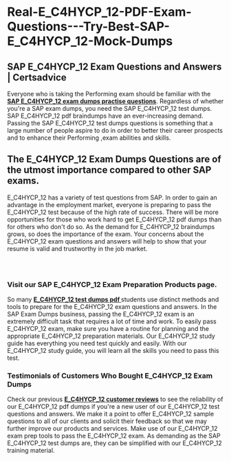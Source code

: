 # Real-E_C4HYCP_12-PDF-Exam-Questions---Try-Best-SAP-E_C4HYCP_12-Mock-Dumps
<h2><strong>SAP E_C4HYCP_12 Exam Questions and Answers | Certsadvice</strong></h2> <p>Everyone who is taking the Performing exam should be familiar with the <a href="http://www.certsadvice.com/sap/e_c4hycp_12-practice-questions"><strong>SAP E_C4HYCP_12 exam dumps practise questions</strong></a>. Regardless of whether you&#39;re a SAP exam dumps, you need the SAP E_C4HYCP_12 test dumps. SAP E_C4HYCP_12 pdf braindumps have an ever-increasing demand. Passing the SAP E_C4HYCP_12 test dumps questions is something that a large number of people aspire to do in order to better their career prospects and to enhance their Performing ,exam abilities and skills.</p> <h2><strong>The E_C4HYCP_12 Exam Dumps Questions are of the utmost importance compared to other SAP exams.</strong></h2> <p>E_C4HYCP_12 has a variety of test questions from SAP. In order to gain an advantage in the employment market, everyone is preparing to pass the E_C4HYCP_12 test because of the high rate of success. There will be more opportunities for those who work hard to get E_C4HYCP_12 pdf dumps than for others who don&#39;t do so. As the demand for E_C4HYCP_12 braindumps grows, so does the importance of the exam. Your concerns about the E_C4HYCP_12 exam questions and answers will help to show that your resume is valid and trustworthy in the job market.</p> <p><a href="http://www.certsadvice.com/sap/e_c4hycp_12-practice-questions" style="display: block; padding: 1em 0; text-align: center; "><img alt="" src="https://1.bp.blogspot.com/-RUOr8Wn-CRk/YUYAxC8kcHI/AAAAAAAAAnw/F7BbdI3tw8QDj5z8iX0vQAioQzKiUxduwCLcBGAsYHQ/s0/unnamed.jpg" /></a></p> <h3><strong>Visit our SAP E_C4HYCP_12 Exam Preparation Products page.</strong></h3> <p>So many <a href="http://www.certsadvice.com/sap/e_c4hycp_12-practice-questions"><strong>E_C4HYCP_12 test dumps pdf </strong></a>students use distinct methods and tools to prepare for the E_C4HYCP_12 exam questions and answers. In the SAP Exam Dumps business, passing the E_C4HYCP_12 exam is an extremely difficult task that requires a lot of time and work. To easily pass E_C4HYCP_12 exam, make sure you have a routine for planning and the appropriate E_C4HYCP_12 preparation materials. Our E_C4HYCP_12 study guide has everything you need test quickly and easily. With our E_C4HYCP_12 study guide, you will learn all the skills you need to pass this test.</p> <h3><strong>Testimonials of Customers Who Bought E_C4HYCP_12 Exam Dumps</strong></h3> <p>Check our previous <a href="http://www.certsadvice.com/sap/e_c4hycp_12-practice-questions"><strong>E_C4HYCP_12 customer reviews</strong></a> to see the reliability of our E_C4HYCP_12 pdf dumps if you&#39;re a new user of our E_C4HYCP_12 test questions and answers. We make it a point to offer E_C4HYCP_12 sample questions to all of our clients and solicit their feedback so that we may further improve our products and services. Make use of our E_C4HYCP_12 exam prep tools to pass the E_C4HYCP_12 exam. As demanding as the SAP E_C4HYCP_12 test dumps are, they can be simplified with our E_C4HYCP_12 training material.</p>
